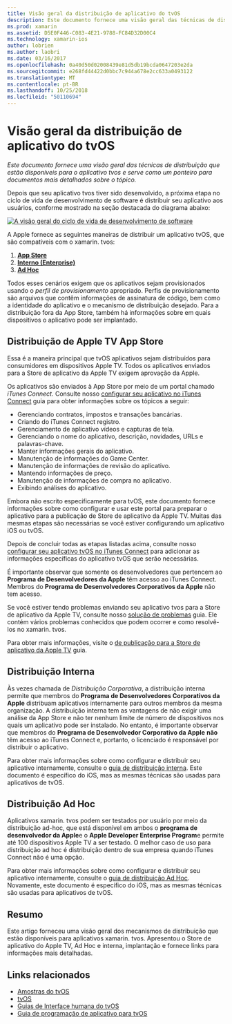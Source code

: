 ```yaml
---
title: Visão geral da distribuição de aplicativo do tvOS
description: Este documento fornece uma visão geral das técnicas de distribuição que estão disponíveis para o aplicativo tvos e serve como um ponteiro para documentos mais detalhados sobre o tópico.
ms.prod: xamarin
ms.assetid: D5E0F446-C083-4E21-9788-FC84D32D00C4
ms.technology: xamarin-ios
author: lobrien
ms.author: laobri
ms.date: 03/16/2017
ms.openlocfilehash: 0a40d50d02008439e81d5db19bcda0647203e2da
ms.sourcegitcommit: e268fd44422d0bbc7c944a678e2cc633a0493122
ms.translationtype: MT
ms.contentlocale: pt-BR
ms.lasthandoff: 10/25/2018
ms.locfileid: "50110694"
---
```

# <a name="tvos-app-distribution-overview"></a>Visão geral da distribuição de aplicativo do tvOS

_Este documento fornece uma visão geral das técnicas de distribuição que estão disponíveis para o aplicativo tvos e serve como um ponteiro para documentos mais detalhados sobre o tópico._


Depois que seu aplicativo tvos tiver sido desenvolvido, a próxima etapa no ciclo de vida de desenvolvimento de software é distribuir seu aplicativo aos usuários, conforme mostrado na seção destacada do diagrama abaixo:


[![A visão geral do ciclo de vida de desenvolvimento de software](images/publishingdiagram.png)](images/publishingdiagram.png#lightbox)


A Apple fornece as seguintes maneiras de distribuir um aplicativo tvOS, que são compatíveis com o xamarin. tvos:

1. [**App Store**](#Apple-TV-App-Store-Distribution)
2. [**Interno (Enterprise)**](#In-House-Distribution) 
2. [**Ad Hoc**](#Ad_Hoc_Distribution) 

Todos esses cenários exigem que os aplicativos sejam provisionados usando o *perfil de provisionamento* apropriado. Perfis de provisionamento são arquivos que contêm informações de assinatura de código, bem como a identidade do aplicativo e o mecanismo de distribuição desejado. Para a distribuição fora da App Store, também há informações sobre em quais dispositivos o aplicativo pode ser implantado.

<a name="Apple-TV-App-Store-Distribution" />

## <a name="apple-tv-app-store-distribution"></a>Distribuição de Apple TV App Store

Essa é a maneira principal que tvOS aplicativos sejam distribuídos para consumidores em dispositivos Apple TV. Todos os aplicativos enviados para a Store de aplicativo da Apple TV exigem aprovação da Apple.

Os aplicativos são enviados à App Store por meio de um portal chamado *iTunes Connect*. Consulte nosso [configurar seu aplicativo no iTunes Connect](~/ios/deploy-test/app-distribution/app-store-distribution/itunesconnect.md) guia para obter informações sobre os tópicos a seguir:

- Gerenciando contratos, impostos e transações bancárias.
- Criando do iTunes Connect registro.
- Gerenciamento de aplicativo vídeos e capturas de tela.
- Gerenciando o nome do aplicativo, descrição, novidades, URLs e palavras-chave.
- Manter informações gerais do aplicativo.
- Manutenção de informações do Game Center.
- Manutenção de informações de revisão do aplicativo.
- Mantendo informações de preço.
- Manutenção de informações de compra no aplicativo.
- Exibindo análises do aplicativo.

Embora não escrito especificamente para tvOS, este documento fornece informações sobre como configurar e usar este portal para preparar o aplicativo para a publicação de Store de aplicativo da Apple TV. Muitas das mesmas etapas são necessárias se você estiver configurando um aplicativo iOS ou tvOS.

Depois de concluir todas as etapas listadas acima, consulte nosso [configurar seu aplicativo tvOS no iTunes Connect](~/ios/tvos/deploy-test/app-distribution/itunes-connect.md) para adicionar as informações específicas do aplicativo tvOS que serão necessárias.

É importante observar que somente os desenvolvedores que pertencem ao **Programa de Desenvolvedores da Apple** têm acesso ao iTunes Connect. Membros do **Programa de Desenvolvedores Corporativos da Apple** não tem acesso.

Se você estiver tendo problemas enviando seu aplicativo tvos para a Store de aplicativo da Apple TV, consulte nosso [solução de problemas](~/ios/tvos/troubleshooting.md) guia. Ele contém vários problemas conhecidos que podem ocorrer e como resolvê-los no xamarin. tvos.

Para obter mais informações, visite o [de publicação para a Store de aplicativo da Apple TV](~/ios/tvos/deploy-test/app-distribution/app-store-publishing.md) guia.

<a name="In-House-Distribution" />

## <a name="in-house-distribution"></a>Distribuição Interna

Às vezes chamada de *Distribuição Corporativa*, a distribuição interna permite que membros do **Programa de Desenvolvedores Corporativos da Apple** distribuam aplicativos internamente para outros membros da mesma organização. A distribuição interna tem as vantagens de não exigir uma análise da App Store e não ter nenhum limite de número de dispositivos nos quais um aplicativo pode ser instalado. No entanto, é importante observar que membros do **Programa de Desenvolvedor Corporativo da Apple** **não** têm acesso ao iTunes Connect e, portanto, o licenciado é responsável por distribuir o aplicativo.

Para obter mais informações sobre como configurar e distribuir seu aplicativo internamente, consulte o [guia de distribuição interna](~/ios/deploy-test/app-distribution/in-house-distribution.md). Este documento é específico do iOS, mas as mesmas técnicas são usadas para aplicativos de tvOS.

<a name="Ad_Hoc_Distribution"/>

## <a name="ad-hoc-distribution"></a>Distribuição Ad Hoc

Aplicativos xamarin. tvos podem ser testados por usuário por meio da distribuição ad-hoc, que está disponível em ambos o **programa de desenvolvedor da Apple**e o **Apple Developer Enterprise Program**e permite até 100 dispositivos Apple TV a ser testado. O melhor caso de uso para distribuição ad hoc é distribuição dentro de sua empresa quando iTunes Connect não é uma opção.

Para obter mais informações sobre como configurar e distribuir seu aplicativo internamente, consulte o [guia de distribuição Ad Hoc](~/ios/deploy-test/app-distribution/ad-hoc-distribution.md). Novamente, este documento é específico do iOS, mas as mesmas técnicas são usadas para aplicativos de tvOS.

<a name="Summary" />

## <a name="summary"></a>Resumo

Este artigo forneceu uma visão geral dos mecanismos de distribuição que estão disponíveis para aplicativos xamarin. tvos. Apresentou o Store de aplicativo do Apple TV, Ad Hoc e interna, implantação e fornece links para informações mais detalhadas.



## <a name="related-links"></a>Links relacionados

- [Amostras do tvOS](https://developer.xamarin.com/samples/tvos/all/)
- [tvOS](https://developer.apple.com/tvos/)
- [Guias de Interface humana do tvOS](https://developer.apple.com/tvos/human-interface-guidelines/)
- [Guia de programação de aplicativo para tvOS](https://developer.apple.com/library/prerelease/tvos/documentation/General/Conceptual/AppleTV_PG/)
